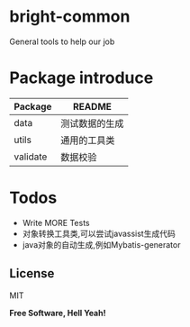 # bright-common
General tools to help our job

# Package introduce

| Package | README |
| ------ | ------ |
| data | 测试数据的生成 |
| utils | 通用的工具类 |
| validate | 数据校验 |

# Todos

 - Write MORE Tests
 - 对象转换工具类,可以尝试javassist生成代码
 - java对象的自动生成,例如Mybatis-generator

License
----

MIT


**Free Software, Hell Yeah!**

